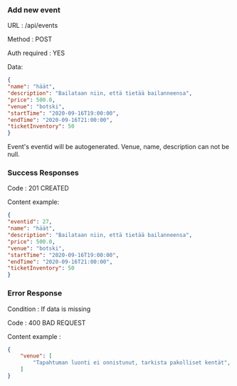### Add new event

URL : /api/events

Method : POST

Auth required : YES 

Data:
```json
{
"name": "häät",
"description": "Bailataan niin, että tietää bailanneensa",
"price": 500.0,
"venue": "botski",
"startTime": "2020-09-16T19:00:00",
"endTime": "2020-09-16T21:00:00",
"ticketInventory": 50
}
```
Event's eventid will be autogenerated. Venue, name, description can not be null.

### Success Responses

Code : 201 CREATED

Content example:
```json
{
"eventid": 27,
"name": "häät",
"description": "Bailataan niin, että tietää bailanneensa",
"price": 500.0,
"venue": "botski",
"startTime": "2020-09-16T19:00:00",
"endTime": "2020-09-16T21:00:00",
"ticketInventory": 50
}
```
### Error Response

Condition : If data is missing

Code : 400 BAD REQUEST

Content example :
```json
{
    "venue": [
        "Tapahtuman luonti ei onnistunut, tarkista pakolliset kentät",
    ]
}
```
